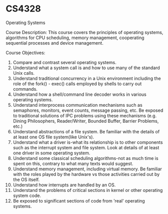 # CS4328
Operating Systems

Course Description:
This course covers the principles of operating systems, algorithms for CPU scheduling, memory management, cooperating sequential processes and device management.

Course Objectives:
1.	Compare and contrast several operating systems.
2.	Understand what a system call is and how to use many of the standard Unix calls.
3.	Understand traditional concurrency in a Unix environment including the role of the fork() - exec() calls employed by shells to carry out commands.
4.	Understand how a shell/command line decoder works in various operating systems.
5.	Understand interprocess communication mechanisms such as semaphores, monitors, event counts, message passing, etc. Be exposed to traditional solutions of IPC problems using these mechanisms (e.g. Dining Philosophers, Reader/Writer, Bounded Buffer, Barrier Problems, etc.)
6.	Understand abstractions of a file system. Be familiar with the details of at least one OS file system(like Unix's).
7.	Understand what a driver is-what its relationship is to other components such as the interrupt system and file system. Look at details of at least one driver in some operating system.
8.	Understand some classical scheduling algorithms-not as much time is spent on this, contrary to what many texts would suggest.
9.	Understand memory management, including virtual memory. Be familiar with the roles played by the hardware vs those activities carried out by the OS itself.
10.	Understand how interrupts are handled by an OS.
11.	Understand the problems of critical sections in kernel or other operating system code.
12.	Be exposed to significant sections of code from 'real' operating systems.

